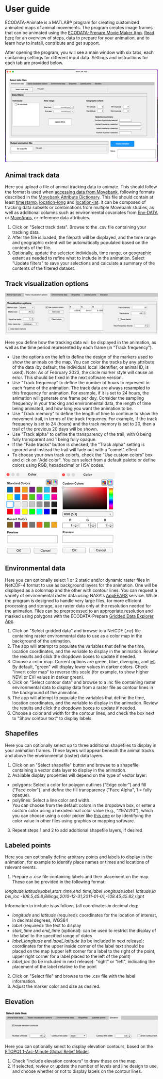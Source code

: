 # User guide

ECODATA-Animate is a MATLAB® program for creating customized animated maps of animal movements. The program creates image frames that can be animated using the [ECODATA-Prepare Movie Maker App](https://ecodata-apps.readthedocs.io/en/latest/user_guide/movie_maker.html). [Read here](index) for an overview of steps, data to prepare for your animation, and to learn how to install, contribute and get support.

After opening the program, you will see a main window with six tabs, each containing settings for different input data. Settings and instructions for each tab are provided below.

![app_gui](images/app_screenshot.png)

## Animal track data

Here you upload a file of animal tracking data to animate. This should follow the format is used when [accessing data from Movebank](https://www.movebank.org/cms/movebank-content/access-data#download_data_in_movebank_format), following formats described in the [Movebank Attribute Dictionary](https://www.movebank.org/cms/movebank-content/movebank-attribute-dictionary). This file should contain at least [timestamp](http://vocab.nerc.ac.uk/collection/MVB/current/MVB000200/), [location-long](http://vocab.nerc.ac.uk/collection/MVB/current/MVB000146/) and [location-lat](http://vocab.nerc.ac.uk/collection/MVB/current/MVB000145/). It can be composed of tracking data subsets or combinations from multiple Movebank studies, as well as additional columns such as environmental covariates from [Env-DATA](https://www.movebank.org/cms/movebank-content/env-data) or [MoveApps](https://www.moveapps.org/), or reference data attributes.

1. Click on "Select track data". Browse to the .csv file containing your tracking data.  
2. After the file is loaded, the filepath will be displayed, and the time range and geographic extent will be automatically populated based on the contents of the file.
3. Optionally, update the selected individuals, time range, or geographic extent as needed to refine what to include in the animation. Select "Update filters" to save your selections and calculate a summary of the contents of the filtered dataset.

## Track visualization options

![track_visualization_options](images/ecodata-animate_track_vis_options.png)

Here you define how the tracking data will be displayed in the animation, as well as the time period represented by each frame (in "Track frequency").  

- Use the options on the left to define the design of the markers used to show the animals on the map. You can color the tracks by any attribute of the data (by default, the individual_local_identifier, or animal ID, is used). Note: As of February 2023, the circle marker style will cause an error. This should be fixed in the next software version. 
- Use "Track frequency" to define the number of hours to represent in each frame of the animation. The track data are always resampled to this frequency for animation. For example, if it is set to 24 hours, the animation will generate one frame per day. Consider the sampling frequency in your tracking and environmental data, the length of time being animated, and how long you want the animation to be.
- Use "Track memory" to define the length of time to continue to show the movement trail, in terms of the track frequency. For example, if the track frequency is set to 24 (hours) and the track memory is set to 20, then a trail of the previous 20 days will be shown.
- Use "Track alpha" to define the transparency of the trail, with 0 being fully transparent and 1 being fully opaque. 
- If the "Fade tracks" button is checked, the "Track alpha" setting is ignored and instead the trail will fade out with a "comet" effect.
- To choose your own track color/s, check the "Use custom colors" box and click on "Add color". You can select from a default palette or define colors using RGB, hexadecimal or HSV codes.

![standard_color_picker](images/ecodata-animate_colorpicker_standard.png) ![custom_color_picker](images/ecodata-animate_colorpicker_custom.png)

## Environmental data

Here you can optionally select 1 or 2 static and/or dynamic raster files in NetCDF-4 format to use as background layers for the animation. One will be displayed as a colormap and the other with contour lines. You can request a variety of environmental raster data using NASA's [AppEEARS](https://ecodata-apps.readthedocs.io/en/latest/user_guide/tracks_explorer.html#requesting-environmental-data-from-nasa) service. While the program is designed to handle very large files, for more efficient processing and storage, use raster data only at the resolution needed for the animation. Files can be preprocessed to an appropriate resolution and masked using polygons with the ECODATA-Prepare [Gridded Data Explorer App](https://ecodata-apps.readthedocs.io/en/latest/user_guide/gridded_data_explorer.html).

1. Click on "Select gridded data" and browse to a NetCDF (.nc) file containing raster environmental data to use as a color map in the background of the animation.  
2. The app will attempt to populate the variables that define the time, location coordinates, and the variable to display in the animation. Review the results and click the dropdown boxes to update if needed.
3. Choose a color map. Current options are green, blue, diverging, and [jet](https://www.mathworks.com/help/matlab/ref/jet.html). By default, "green" will display lower values in darker colors. Check "Invert color map" to reverse this scale (for example, to show higher NDVI or EVI values in darker green).
4. Click on "Select contour data" and browse to a .nc file containing raster environmental data to display data from a raster file as contour lines in the background of the animation.
5. The app will attempt to populate the variables that define the time, location coordinates, and the variable to display in the animation. Review the results and click the dropdown boxes to update if needed.
6. Choose a color and width for the contour lines, and check the box next to "Show contour text" to display labels.

## Shapefiles

Here you can optionally select up to three additional shapefiles to display in your animation frames. These layers will appear beneath the animal tracks and above the environmental (raster) data layers.  

1. Click on an "Select shapefile" button and browse to a shapefile containing a vector data layer to display in the animation.
2. Available display properties will depend on the type of vector layer:  
- polygons: Select a color for polygon outlines ("Edge color") and fill ("Face color"), and define the fill transparency ("Face Alpha", 1 = fully opaque).  
- polylines: Select a line color and width.  
You can choose from the default colors in the dropdown box, or enter a custom color using a hexadecimal color value (e.g., “#97d2f0”), which you can choose using a color picker like [this one](https://htmlcolorcodes.com/color-picker/) or by identifying the color value in other files using graphics or mapping software.
3. Repeat steps 1 and 2 to add additional shapefile layers, if desired.

## Labeled points

Here you can optionally define arbitrary points and labels to display in the animation, for example to identify place names or times and locations of relevant events.

1. Prepare a .csv file containing labels and their placement on the map. These can be provided in the following format:  

*longitude,latitude,label,start_time,end_time,label_longitude,label_latitude,label_loc
-108.5,45.8,Billings,2010-12-31,2011-01-01,-108.45,45.82,right*

Information to include is as follows (all coordinates in decimal deg:
- *longitude* and *latitude* (required): coordinates for the location of interest, in decimal degrees, WGS84
- *label* (required): the text to display
- *start_time* and *end_time* (optional): can be used to restrict the display of the label to the specified range of dates
- *label_longitude* and *label_latitude* (to be included in next release): coordinates for the upper inside corner of the label text should be placed on the map (upper left corner for a label to the right of the point, upper right corner for a label placed to the left of the point)
- *label_loc* (to be included in next release): "right" or "left", indicating the placement of the label relative to the point

2. Click on "Select file" and browse to the .csv file with the label information.  
3. Adjust the marker color and size as desired.

## Elevation

![animate_elevation](images/ecodata-animate_elevation.png)

Here you can optionally select to display elevation contours, based on the [ETOPO1 1-Arc-Minute Global Relief Model](https://doi.org/10.7289/V5C8276M).  

1. Check "Include elevation contours" to draw these on the map.  
2. If selected, review or update the number of levels and line design to use, and choose whether or not to display labels on the contour lines.
